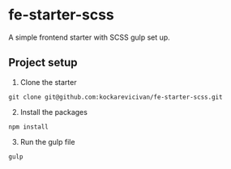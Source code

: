 # fe-starter-scss

A simple frontend starter with SCSS gulp set up.

## Project setup
1. Clone the starter
```
git clone git@github.com:kockarevicivan/fe-starter-scss.git
```

2. Install the packages
```
npm install
```

3. Run the gulp file
```
gulp
```
